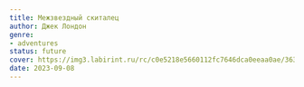 ```yaml
---
title: Межзвездный скиталец
author: Джек Лондон
genre:
- adventures
status: future
cover: https://img3.labirint.ru/rc/c0e5218e5660112fc7646dca0eeaa0ae/363x561q80/books74/734805/cover.jpg?1580192738
date: 2023-09-08
---
```


